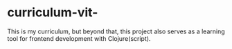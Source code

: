 # curriculum-vit-
This is my curriculum, but beyond that, this project also serves as a learning tool for frontend development with Clojure(script).
